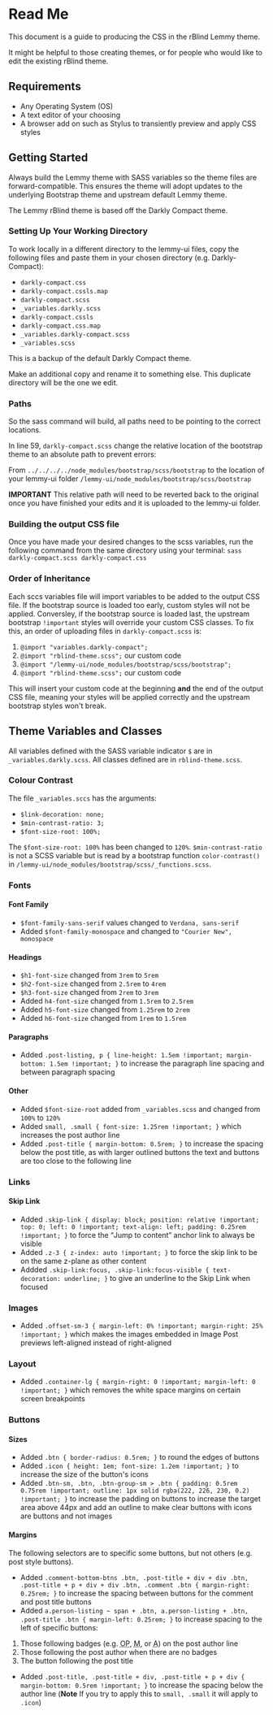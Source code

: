 # Read Me

This document is a guide to producing the CSS in the rBlind Lemmy theme.

It might be helpful to those creating themes, or for people who would like to edit the existing rBlind theme.

## Requirements

- Any Operating System (OS)
- A text editor of your choosing
- A browser add on such as Stylus to transiently preview and apply CSS styles

## Getting Started

Always build the Lemmy theme with SASS variables so the theme files are forward-compatible. This ensures the theme will adopt updates to the underlying Bootstrap theme and upstream default Lemmy theme.

The Lemmy rBlind theme is based off the Darkly Compact theme.

### Setting Up Your Working Directory

To work locally in a different directory to the lemmy-ui files, copy the following files and paste them in your chosen directory (e.g. Darkly-Compact):

- `darkly-compact.css`    
- `darkly-compact.cssls.map`  
- `darkly-compact.scss`             
- `_variables.darkly.scss`
- `darkly-compact.cssls`  
- `darkly-compact.css.map`    
- `_variables.darkly-compact.scss`  
- `_variables.scss`

This is a backup of the default Darkly Compact theme.

Make an additional copy and rename it to something else. This duplicate directory will be the one we edit.

### Paths

So the sass command will build, all paths need to be pointing to the correct locations.

In line 59, `darkly-compact.scss` change the relative location of the bootstrap theme to an absolute path to prevent errors:

From `../../../../node_modules/bootstrap/scss/bootstrap` to the location of your lemmy-ui folder `/lemmy-ui/node_modules/bootstrap/scss/bootstrap`

**IMPORTANT** This relative path will need to be reverted back to the original once you have finished your edits and it is uploaded to the lemmy-ui folder.

### Building the output CSS file

Once you have made your desired changes to the scss variables, run the following command from the same directory using your terminal: 
`sass darkly-compact.scss darkly-compact.css`

### Order of Inheritance

Each sccs variables file will import variables to be added to the output CSS file.
If the bootstrap source is loaded too early, custom styles will not be applied. 
Conversley, if the bootstrap source is loaded last, the upstream bootstrap `!important` styles will override your custom CSS classes.
To fix this, an order of uploading files in `darkly-compact.scss` is:
1. `@import "variables.darkly-compact";`
2. `@import "rblind-theme.scss";` our custom code
3. `@import "/lemmy-ui/node_modules/bootstrap/scss/bootstrap";`
4. `@import "rblind-theme.scss";` our custom code

This will insert your custom code at the beginning **and** the end of the output CSS file, meaning your styles will be applied correctly and the upstream bootstrap styles won't break.

## Theme Variables and Classes

All variables defined with the SASS variable indicator `$` are in `_variables.darkly.scss`.
All classes defined are in `rblind-theme.scss`.


### Colour Contrast

The file `_variables.sccs` has the arguments: 
- `$link-decoration: none;`
- `$min-contrast-ratio: 3;`
- `$font-size-root: 100%;`

The `$font-size-root: 100%` has been changed to `120%`.
`$min-contrast-ratio` is not a SCSS variable but is read by a bootstrap function `color-contrast()` in `/lemmy-ui/node_modules/bootstrap/scss/_functions.scss`.

### Fonts

#### Font Family

- `$font-family-sans-serif` values changed to `Verdana, sans-serif`
- Added `$font-family-monospace` and changed to `"Courier New", monospace`

#### Headings

- `$h1-font-size` changed from `3rem` to `5rem`
- `$h2-font-size` changed from `2.5rem` to `4rem`
- `$h3-font-size` changed from `2rem` to `3rem`
- Added `h4-font-size` changed from `1.5rem` to `2.5rem`
- Added `h5-font-size` changed from `1.25rem` to `2rem`
- Added `h6-font-size` changed from `1rem` to `1.5rem`

#### Paragraphs

- Added `.post-listing, p {
  line-height: 1.5em !important;
  margin-bottom: 1.5em !important;
}` to increase the paragraph line spacing and between paragraph spacing

#### Other

- Added `$font-size-root` added from `_variables.scss` and changed from `100%` to `120%`
- Added `small, .small {
  font-size: 1.25rem !important;
}` which increases the post author line
- Added `.post-title {
  margin-bottom: 0.5rem;
}` to increase the spacing below the post title, as with larger outlined buttons the text and buttons are too close to the following line

### Links

#### Skip Link

- Added `.skip-link {
    display: block;
    position: relative !important;
    top: 0;
    left: 0 !important;
    text-align: left;
    padding: 0.25rem !important;
}` to force the <q>Jump to content</q> anchor link to always be visible 
- Added `.z-3 {
    z-index: auto !important;
}` to force the skip link to be on the same z-plane as other content
- Addded `.skip-link:focus, .skip-link:focus-visible {
text-decoration: underline;
}` to give an underline to the Skip Link when focused

### Images

- Added `.offset-sm-3 {
  margin-left: 0% !important;
  margin-right: 25% !important;
}` which makes the images embedded in Image Post previews left-aligned instead of right-aligned

### Layout

- Added `.container-lg {
    margin-right: 0 !important;
    margin-left: 0 !important;
}` which removes the white space margins on certain screen breakpoints

### Buttons

#### Sizes

- Added `.btn {
  border-radius: 0.5rem;
}` to round the edges of buttons
- Added `.icon {
  height: 1em;
  font-size: 1.2em !important;
}` to increase the size of the button's icons
- Added `.btn-sm, .btn, .btn-group-sm > .btn {
  padding: 0.5rem 0.75rem !important;
  outline: 1px solid rgba(222, 226, 230, 0.2) !important;
}` to increase the padding on buttons to increase the target area above 44px and add an outline to make clear buttons with icons are buttons and not images

#### Margins

The following selectors are to specific some buttons, but not others (e.g. post style buttons).

- Added `.comment-bottom-btns .btn,
.post-title + div + div .btn,
.post-title + p + div + div .btn,
.comment .btn {
  margin-right: 0.25rem;
}` to increase the spacing between buttons for the comment and post title buttons
- Added `a.person-listing ~ span + .btn,
a.person-listing + .btn,
.post-title .btn {
  margin-left: 0.25rem;
}` to increase spacing to the left of specific buttons: 
1. Those following badges (e.g. <abbr title="Original Poster">OP</abbr>, <abbr title="Moderator">M</abbr>, or <abbr title="Administrator">A</abbr>) on the post author line
2. Those following the post author when there are no badges
3. The button following the post title
- Added `.post-title,
.post-title + div,
.post-title + p + div {
  margin-bottom: 0.5rem !important;
}` to increase the spacing below the author line (**Note** If you try to apply this to `small, .small` it will apply to `.icon`)


